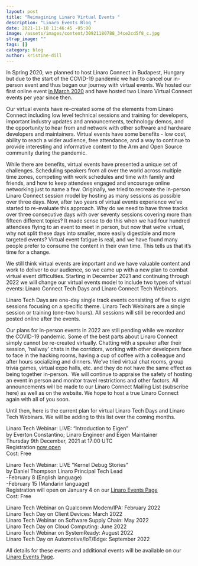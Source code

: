 ```yaml
---
layout: post
title: "Reimagining Linaro Virtual Events "
description: "Linaro Events Blog "
date: 2021-11-18 11:46:45 -05:00
image: /assets/images/content/30921180788_34ce2cd5f8_c.jpg
strap_image: ""
tags: []
category: blog
author: kristine-dill
---
```

In Spring 2020, we planned to host Linaro Connect in Budapest, Hungary but due to the start of the COVID-19 pandemic we had to cancel our in-person event and thus began our journey with virtual events. We hosted our first online event [in March 2020](https://connect.linaro.org/resources/ltd20/) and have hosted two Linaro Virtual Connect events per year since then.  

Our virtual events have re-created some of the elements from Linaro Connect including low level technical sessions and training for developers, important industry updates and announcements, technology demos, and the opportunity to hear from and network with other software and hardware developers and maintainers. Virtual events have some benefits - low cost, ability to reach a wider audience, free attendance, and a way to continue to provide interesting and informative content to the Arm and Open Source community during the pandemic.  

While there are benefits, virtual events have presented a unique set of challenges. Scheduling speakers from all over the world across multiple time zones, competing with work schedules and time with family and friends, and how to keep attendees engaged and encourage online networking just to name a few. Originally, we tried to recreate the in-person Linaro Connect session model by hosting as many sessions as possible over three days. Now, after two years of virtual events experience we’ve started to re-evaluate this approach. Why do we need to have three tracks over three consecutive days with over seventy sessions covering more than fifteen different topics? It made sense to do this when we had four hundred attendees flying to an event to meet in person, but now that we’re virtual, why not split these days into smaller, more easily digestible and more targeted events? Virtual event fatigue is real, and we have found many people prefer to consume the content in their own time. This tells us that it’s time for a change. 

We still think virtual events are important and we have valuable content and work to deliver to our audience, so we came up with a new plan to combat virtual event difficulties. Starting in December 2021 and continuing through 2022 we will change our virtual events model to include two types of virtual events: Linaro Connect Tech Days and Linaro Connect Tech Webinars. 

Linaro Tech Days are one-day single track events consisting of five to eight sessions focusing on a specific theme. Linaro Tech Webinars are a single session or training (one-two hours). All sessions will still be recorded and posted online after the events. 

Our plans for in-person events in 2022 are still pending while we monitor the COVID-19 pandemic. Some of the best parts about Linaro Connect simply cannot be re-created virtually. Chatting with a speaker after their session, ‘hallway' chats in the corridors, working with other developers face to face in the hacking rooms, having a cup of coffee with a colleague and after hours socializing and dinners. We’ve tried virtual chat rooms, group trivia games, virtual expo halls, etc. and they do not have the same effect as being together in-person.  We will continue to appraise the safety of hosting an event in person and monitor travel restrictions and other factors. All announcements will be made to our Linaro Connect Mailing List (subscribe here) as well as on the website. We hope to host a true Linaro Connect again with all of you soon. 

Until then, here is the current plan for virtual Linaro Tech Days and Linaro Tech Webinars. We will be adding to this list over the coming months. 

Linaro Tech Webinar: LIVE: “Introduction to Eigen” \
by Everton Constantino; Linaro Engineer and Eigen Maintainer\
Thursday 9th December, 2021 at 17:00 UTC\
Registration [now open](https://www.linaro.org/events/introduction-to-eigen/) \
Cost: Free

Linaro Tech Webinar: LIVE "Kernel Debug Stories"\
by Daniel Thompson Linaro Principal Tech Lead \
-February 8 (English language) \
-February 15 (Mandarin language)\
Registration will open on January 4 on our [Linaro Events Page](https://www.linaro.org/events) \
Cost: Free

Linaro Tech Webinar on Qualcomm Modem/IPA: February 2022\
Linaro Tech Day on Client Devices: March 2022 \
Linaro Tech Webinar on Software Supply Chain: May 2022\
Linaro Tech Day on Cloud Computing: June 2022 \
Linaro Tech Webinar on SystemReady: August 2022\
Linaro Tech Day on Automotive/IoT/Edge: September 2022

All details for these events and additional events will be available on our [Linaro Events Page](https://www.linaro.org/events).